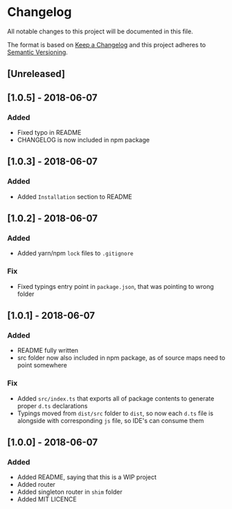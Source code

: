 # Changelog
All notable changes to this project will be documented in this file.

The format is based on [Keep a Changelog](http://keepachangelog.com/en/1.0.0/)
and this project adheres to [Semantic Versioning](http://semver.org/spec/v2.0.0.html).

## [Unreleased]

## [1.0.5] - 2018-06-07
### Added
- Fixed typo in README
- CHANGELOG is now included in npm package

## [1.0.3] - 2018-06-07
### Added
- Added `Installation` section to README

## [1.0.2] - 2018-06-07
### Added
- Added yarn/npm `lock` files to `.gitignore`

### Fix
- Fixed typings entry point in `package.json`, that was pointing to wrong folder

## [1.0.1] - 2018-06-07
### Added
- README fully written
- src folder now also included in npm package, as of source maps need to point somewhere

### Fix
- Added `src/index.ts` that exports all of package contents to generate proper `d.ts` 
declarations  
- Typings moved from `dist/src` folder to `dist`, so now each `d.ts` file is alongside 
with corresponding `js` file, so IDE's can consume them

## [1.0.0] - 2018-06-07
### Added
- Added README, saying that this is a WIP project
- Added router
- Added singleton router in `shim` folder
- Added MIT LICENCE







